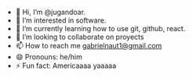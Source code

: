 - 👋 Hi, I’m @jugandoar.
- 👀 I’m interested in software.
- 🌱 I’m currently learning how to use git, github, react.
- 💞️ I’m looking to collaborate on proyects
- 📫 How to reach me gabrielnaut1@gmail.com
- 😄 Pronouns: he/him
- ⚡ Fun fact: Americaaaa yaaaaa

<!---
jugandoar/jugandoar is a ✨ special ✨ repository because its `README.md` (this file) appears on your GitHub profile.
You can click the Preview link to take a look at your changes.
--->
